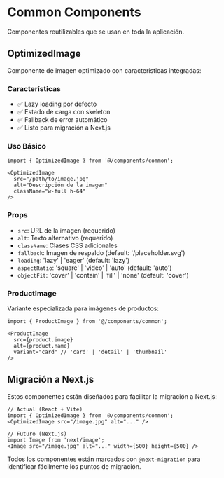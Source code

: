 # Common Components

Componentes reutilizables que se usan en toda la aplicación.

## OptimizedImage

Componente de imagen optimizado con características integradas:

### Características
- ✅ Lazy loading por defecto
- ✅ Estado de carga con skeleton
- ✅ Fallback de error automático
- ✅ Listo para migración a Next.js

### Uso Básico

```tsx
import { OptimizedImage } from '@/components/common';

<OptimizedImage
  src="/path/to/image.jpg"
  alt="Descripción de la imagen"
  className="w-full h-64"
/>
```

### Props

- `src`: URL de la imagen (requerido)
- `alt`: Texto alternativo (requerido)
- `className`: Clases CSS adicionales
- `fallback`: Imagen de respaldo (default: '/placeholder.svg')
- `loading`: 'lazy' | 'eager' (default: 'lazy')
- `aspectRatio`: 'square' | 'video' | 'auto' (default: 'auto')
- `objectFit`: 'cover' | 'contain' | 'fill' | 'none' (default: 'cover')

### ProductImage

Variante especializada para imágenes de productos:

```tsx
import { ProductImage } from '@/components/common';

<ProductImage
  src={product.image}
  alt={product.name}
  variant="card" // 'card' | 'detail' | 'thumbnail'
/>
```

## Migración a Next.js

Estos componentes están diseñados para facilitar la migración a Next.js:

```tsx
// Actual (React + Vite)
import { OptimizedImage } from '@/components/common';
<OptimizedImage src="/image.jpg" alt="..." />

// Futuro (Next.js)
import Image from 'next/image';
<Image src="/image.jpg" alt="..." width={500} height={500} />
```

Todos los componentes están marcados con `@next-migration` para identificar fácilmente los puntos de migración.

